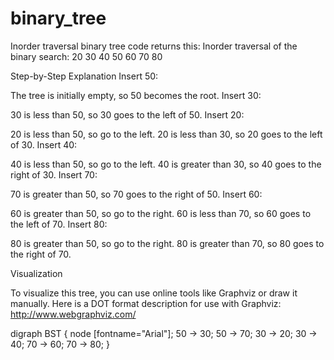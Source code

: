 # binary_tree

Inorder traversal binary tree code returns this: Inorder traversal of the binary search: 20 30 40 50 60 70 80

Step-by-Step Explanation
Insert 50:

The tree is initially empty, so 50 becomes the root.
Insert 30:

30 is less than 50, so 30 goes to the left of 50.
Insert 20:

20 is less than 50, so go to the left.
20 is less than 30, so 20 goes to the left of 30.
Insert 40:

40 is less than 50, so go to the left.
40 is greater than 30, so 40 goes to the right of 30.
Insert 70:

70 is greater than 50, so 70 goes to the right of 50.
Insert 60:

60 is greater than 50, so go to the right.
60 is less than 70, so 60 goes to the left of 70.
Insert 80:

80 is greater than 50, so go to the right.
80 is greater than 70, so 80 goes to the right of 70.

Visualization

To visualize this tree, you can use online tools like Graphviz or draw it manually. Here is a DOT format description for use with Graphviz:
http://www.webgraphviz.com/


digraph BST {
    node [fontname="Arial"];
    50 -> 30;
    50 -> 70;
    30 -> 20;
    30 -> 40;
    70 -> 60;
    70 -> 80;
}
